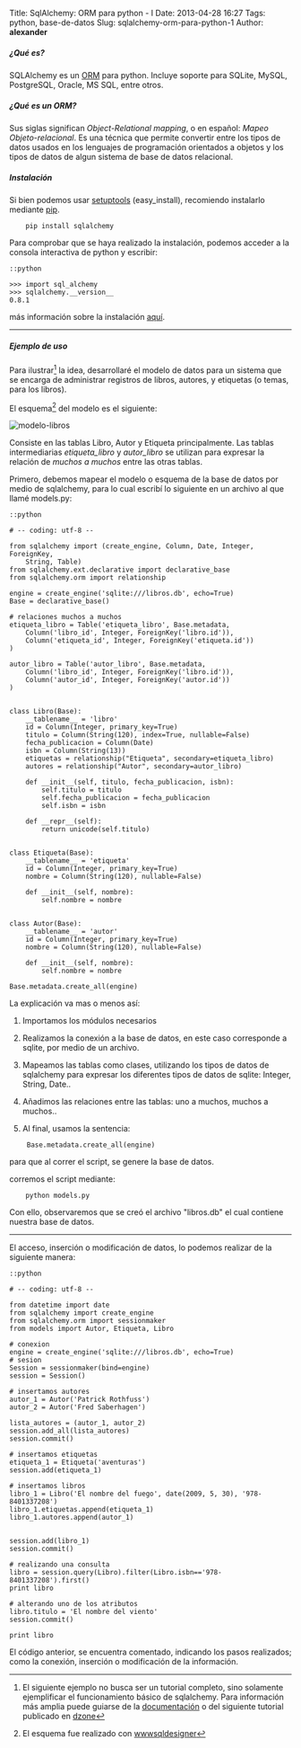 Title: SqlAlchemy: ORM para python - I
Date: 2013-04-28 16:27
Tags: python, base-de-datos
Slug: sqlalchemy-orm-para-python-1
Author: __alexander__

##### ¿Qué es?

SQLAlchemy es un [ORM][ORM] para python. Incluye soporte para SQLite, MySQL, PostgreSQL, Oracle, MS SQL, entre otros.


##### ¿Qué es un ORM?

Sus siglas significan *Object-Relational mapping*, o en español: *Mapeo Objeto-relacional*. Es una técnica que permite convertir entre los tipos de datos usados en los lenguajes de programación orientados a objetos y los tipos de datos de algun sistema de base de datos relacional.


##### Instalación

Si bien podemos usar [setuptools][setuptools] (easy_install), recomiendo instalarlo mediante [pip][pip].

        pip install sqlalchemy

Para comprobar que se haya realizado la instalación, podemos acceder a la consola interactiva de python y escribir:

~~~
::python

>>> import sql_alchemy
>>> sqlalchemy.__version__
0.8.1
~~~

más información sobre la instalación [aquí][sqlalchemy-instalacion].

- - -

##### Ejemplo de uso

Para ilustrar[^1] la idea, desarrollaré el modelo de datos para un sistema que se encarga de administrar registros de libros, autores, y etiquetas (o temas, para los libros).

El esquema[^2] del modelo es el siguiente:

![modelo-libros][modelo-libros]

Consiste en las tablas Libro, Autor y Etiqueta principalmente.
Las tablas intermediarias *etiqueta_libro* y *autor_libro* se utilizan para expresar la relación de *muchos a muchos* entre las otras tablas.

Primero, debemos mapear el modelo o esquema de la base de datos por medio de sqlalchemy, para lo cual escribí lo siguiente en un archivo al que llamé models.py:


~~~
::python

# -- coding: utf-8 --

from sqlalchemy import (create_engine, Column, Date, Integer, ForeignKey,
    String, Table)
from sqlalchemy.ext.declarative import declarative_base
from sqlalchemy.orm import relationship

engine = create_engine('sqlite:///libros.db', echo=True)
Base = declarative_base()

# relaciones muchos a muchos
etiqueta_libro = Table('etiqueta_libro', Base.metadata,
    Column('libro_id', Integer, ForeignKey('libro.id')),
    Column('etiqueta_id', Integer, ForeignKey('etiqueta.id'))
)

autor_libro = Table('autor_libro', Base.metadata,
    Column('libro_id', Integer, ForeignKey('libro.id')),
    Column('autor_id', Integer, ForeignKey('autor.id'))
)


class Libro(Base):
    __tablename__ = 'libro'
    id = Column(Integer, primary_key=True)
    titulo = Column(String(120), index=True, nullable=False)
    fecha_publicacion = Column(Date)
    isbn = Column(String(13))
    etiquetas = relationship("Etiqueta", secondary=etiqueta_libro)
    autores = relationship("Autor", secondary=autor_libro)

    def __init__(self, titulo, fecha_publicacion, isbn):
        self.titulo = titulo
        self.fecha_publicacion = fecha_publicacion
        self.isbn = isbn

    def __repr__(self):
        return unicode(self.titulo)


class Etiqueta(Base):
    __tablename__ = 'etiqueta'
    id = Column(Integer, primary_key=True)
    nombre = Column(String(120), nullable=False)

    def __init__(self, nombre):
        self.nombre = nombre


class Autor(Base):
    __tablename__ = 'autor'
    id = Column(Integer, primary_key=True)
    nombre = Column(String(120), nullable=False)

    def __init__(self, nombre):
        self.nombre = nombre

Base.metadata.create_all(engine)

~~~

La explicación va mas o menos así:

1. Importamos los módulos necesarios

2. Realizamos la conexión a la base de datos, en este caso corresponde a sqlite, por medio de un archivo.

3. Mapeamos las tablas como clases, utilizando los tipos de datos de sqlalchemy para expresar los diferentes tipos de datos de sqlite: Integer, String, Date..

4. Añadimos las relaciones entre las tablas: uno a muchos, muchos a muchos..

5. Al final, usamos la sentencia:

        Base.metadata.create_all(engine)

para que al correr el script, se genere la base de datos.

corremos el script mediante:

        python models.py

Con ello, observaremos que se creó el archivo "libros.db" el cual contiene nuestra base de datos.

- - -

El acceso, inserción o modificación de datos, lo podemos realizar de la siguiente manera:

~~~
::python

# -- coding: utf-8 --

from datetime import date
from sqlalchemy import create_engine
from sqlalchemy.orm import sessionmaker
from models import Autor, Etiqueta, Libro

# conexion
engine = create_engine('sqlite:///libros.db', echo=True)
# sesion
Session = sessionmaker(bind=engine)
session = Session()

# insertamos autores
autor_1 = Autor('Patrick Rothfuss')
autor_2 = Autor('Fred Saberhagen')

lista_autores = (autor_1, autor_2)
session.add_all(lista_autores)
session.commit()

# insertamos etiquetas
etiqueta_1 = Etiqueta('aventuras')
session.add(etiqueta_1)

# insertamos libros
libro_1 = Libro('El nombre del fuego', date(2009, 5, 30), '978-8401337208')
libro_1.etiquetas.append(etiqueta_1)
libro_1.autores.append(autor_1)


session.add(libro_1)
session.commit()

# realizando una consulta
libro = session.query(Libro).filter(Libro.isbn=='978-8401337208').first()
print libro

# alterando uno de los atributos
libro.titulo = 'El nombre del viento'
session.commit()

print libro

~~~

El código anterior, se encuentra comentado, indicando los pasos realizados; como la conexión, inserción o modificación de la información.


[^1]: El siguiente ejemplo no busca ser un tutorial completo, sino solamente ejemplificar el funcionamiento básico de sqlalchemy. Para información más amplia puede guiarse de la [documentación][docs] o del siguiente tutorial publicado en [dzone][dzone]
[^2]: El esquema fue realizado con [wwwsqldesigner][wwwsqldesigner]

[ORM]: http://es.wikipedia.org/wiki/Mapeo_objeto-relacional
[setuptools]: https://pypi.python.org/pypi/setuptools
[pip]: https://pypi.python.org/pypi/pip
[sqlalchemy-instalacion]: http://docs.sqlalchemy.org/en/rel_0_8/intro.html#installation
[wwwsqldesigner]: https://code.google.com/p/wwwsqldesigner/
[docs]: http://docs.sqlalchemy.org/en/rel_0_8/
[dzone]: http://python.dzone.com/articles/simple-sqlalchemy-07-08

[modelo-libros]: /static/pictures/sqlalchemy-modelo-libros.png 'Modelo de datos'